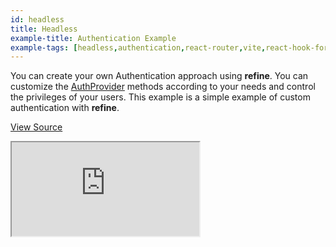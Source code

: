 ```yaml
---
id: headless
title: Headless
example-title: Authentication Example
example-tags: [headless,authentication,react-router,vite,react-hook-form,react-table]
---
```


You can create your own Authentication approach using **refine**. You can customize the [AuthProvider](/docs/api-reference/core/providers/auth-provider/) methods according to your needs and control the privileges of your users. This example is a simple example of custom authentication with **refine**.

[View Source](https://github.com/pankod/refine/tree/master/examples/authentication/headless)

<iframe loading="lazy" src="https://stackblitz.com//github/pankod/refine/tree/master/examples/authentication/headless?embed=1&view=preview&theme=dark&preset=node"
    style={{width: "100%", height:"80vh", border: "0px", borderRadius: "8px", overflow:"hidden"}}
    title="refine-headless-authentication-example"
></iframe>